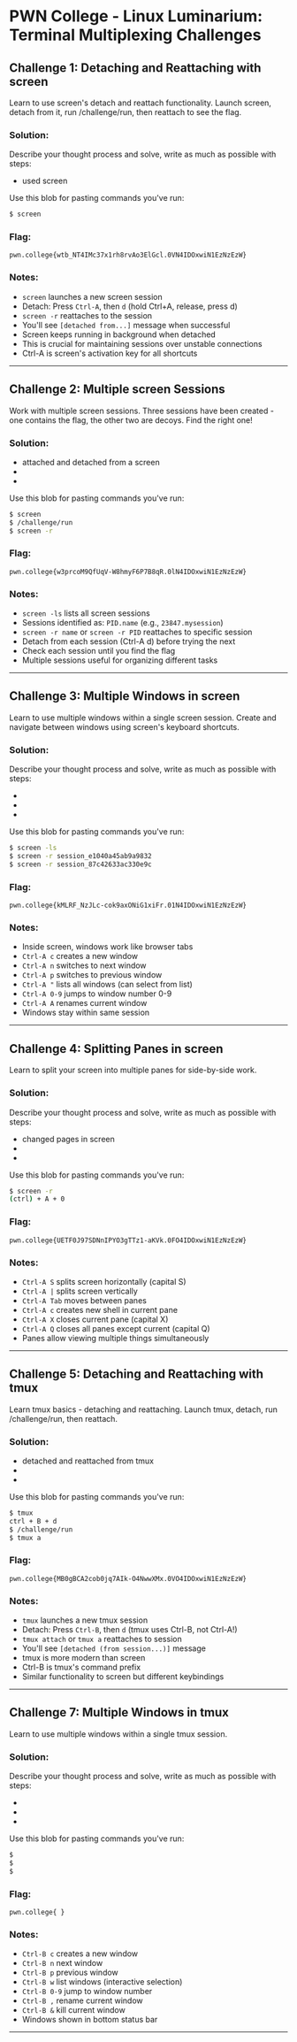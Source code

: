 # PWN College - Linux Luminarium: Terminal Multiplexing Challenges

## Challenge 1: Detaching and Reattaching with screen

Learn to use screen's detach and reattach functionality. Launch screen, detach from it, run /challenge/run, then reattach to see the flag.

### Solution:

Describe your thought process and solve, write as much as possible with steps:

- used screen

Use this blob for pasting commands you've run:
```sh
$ screen
```

### Flag: 

```
pwn.college{wtb_NT4IMc37x1rh8rvAo3ElGcl.0VN4IDOxwiN1EzNzEzW}
```

### Notes:
- `screen` launches a new screen session
- Detach: Press `Ctrl-A`, then `d` (hold Ctrl+A, release, press d)
- `screen -r` reattaches to the session
- You'll see `[detached from...]` message when successful
- Screen keeps running in background when detached
- This is crucial for maintaining sessions over unstable connections
- Ctrl-A is screen's activation key for all shortcuts

---

## Challenge 2: Multiple screen Sessions

Work with multiple screen sessions. Three sessions have been created - one contains the flag, the other two are decoys. Find the right one!

### Solution:

- attached and detached from a screen
- 
- 

Use this blob for pasting commands you've run:
```sh
$ screen 
$ /challenge/run
$ screen -r
```

### Flag: 

```
pwn.college{w3prcoM9QfUqV-W8hmyF6P7B8qR.0lN4IDOxwiN1EzNzEzW}
```

### Notes:
- `screen -ls` lists all screen sessions
- Sessions identified as: `PID.name` (e.g., `23847.mysession`)
- `screen -r name` or `screen -r PID` reattaches to specific session
- Detach from each session (Ctrl-A d) before trying the next
- Check each session until you find the flag
- Multiple sessions useful for organizing different tasks

---

## Challenge 3: Multiple Windows in screen

Learn to use multiple windows within a single screen session. Create and navigate between windows using screen's keyboard shortcuts.

### Solution:

Describe your thought process and solve, write as much as possible with steps:

- 
- 
- 

Use this blob for pasting commands you've run:
```sh
$ screen -ls
$ screen -r session_e1040a45ab9a9832 
$ screen -r session_87c42633ac330e9c
```

### Flag: 

```
pwn.college{kMLRF_NzJLc-cok9axONiG1xiFr.01N4IDOxwiN1EzNzEzW}

```

### Notes:
- Inside screen, windows work like browser tabs
- `Ctrl-A c` creates a new window
- `Ctrl-A n` switches to next window
- `Ctrl-A p` switches to previous window
- `Ctrl-A "` lists all windows (can select from list)
- `Ctrl-A 0-9` jumps to window number 0-9
- `Ctrl-A A` renames current window
- Windows stay within same session

---

## Challenge 4: Splitting Panes in screen

Learn to split your screen into multiple panes for side-by-side work.

### Solution:

Describe your thought process and solve, write as much as possible with steps:

- changed pages in screen
- 
- 

Use this blob for pasting commands you've run:
```sh
$ screen -r
(ctrl) + A + 0
```

### Flag: 

```
pwn.college{UETF0J97SDNnIPYO3gTTz1-aKVk.0FO4IDOxwiN1EzNzEzW}
```

### Notes:
- `Ctrl-A S` splits screen horizontally (capital S)
- `Ctrl-A |` splits screen vertically
- `Ctrl-A Tab` moves between panes
- `Ctrl-A c` creates new shell in current pane
- `Ctrl-A X` closes current pane (capital X)
- `Ctrl-A Q` closes all panes except current (capital Q)
- Panes allow viewing multiple things simultaneously

---

## Challenge 5: Detaching and Reattaching with tmux

Learn tmux basics - detaching and reattaching. Launch tmux, detach, run /challenge/run, then reattach.

### Solution:
- detached and reattached from tmux
- 
- 

Use this blob for pasting commands you've run:
```sh
$ tmux
ctrl + B + d
$ /challenge/run
$ tmux a

```

### Flag: 

```
pwn.college{MB0gBCA2cob0jq7AIk-O4NwwXMx.0VO4IDOxwiN1EzNzEzW}
```

### Notes:
- `tmux` launches a new tmux session
- Detach: Press `Ctrl-B`, then `d` (tmux uses Ctrl-B, not Ctrl-A!)
- `tmux attach` or `tmux a` reattaches to session
- You'll see `[detached (from session...)]` message
- tmux is more modern than screen
- Ctrl-B is tmux's command prefix
- Similar functionality to screen but different keybindings

---

## Challenge 7: Multiple Windows in tmux

Learn to use multiple windows within a single tmux session.

### Solution:

Describe your thought process and solve, write as much as possible with steps:

- 
- 
- 

Use this blob for pasting commands you've run:
```sh
$ 
$ 
$ 
```

### Flag: 

```
pwn.college{ }
```

### Notes:
- `Ctrl-B c` creates a new window
- `Ctrl-B n` next window
- `Ctrl-B p` previous window
- `Ctrl-B w` list windows (interactive selection)
- `Ctrl-B 0-9` jump to window number
- `Ctrl-B ,` rename current window
- `Ctrl-B &` kill current window
- Windows shown in bottom status bar

---

